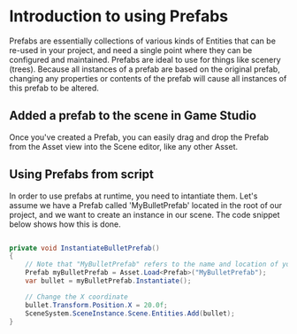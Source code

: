 # Introduction to using Prefabs

Prefabs are essentially collections of various kinds of Entities that can be re-used in your project, and need a single point where they can be configured and maintained. Prefabs are ideal to use for things like scenery (trees).
Because all instances of a prefab are based on the original prefab, changing any properties or contents of the prefab will cause all instances of this prefab to be altered.

## Added a prefab to the scene in Game Studio

Once you've created a Prefab, you can easily drag and drop the Prefab from the Asset view into the Scene editor, like any other Asset.

## Using Prefabs from script

In order to use prefabs at runtime, you need to intantiate them. Let's assume we have a Prefab called 'MyBulletPrefab' located in the root of our project, and we want to create an instance in our scene. The code snippet below shows how this is done.

````cs

private void InstantiateBulletPrefab()
{
    // Note that "MyBulletPrefab" refers to the name and location of your prefab Asset
    Prefab myBulletPrefab = Asset.Load<Prefab>("MyBulletPrefab");
    var bullet = myBulletPrefab.Instantiate();

    // Change the X coordinate
    bullet.Transform.Position.X = 20.0f;
    SceneSystem.SceneInstance.Scene.Entities.Add(bullet);
}
````
